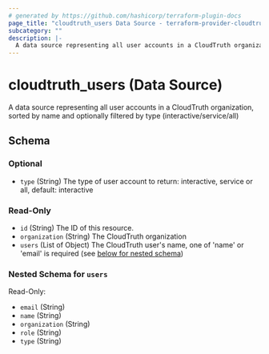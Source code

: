 ```yaml
---
# generated by https://github.com/hashicorp/terraform-plugin-docs
page_title: "cloudtruth_users Data Source - terraform-provider-cloudtruth"
subcategory: ""
description: |-
  A data source representing all user accounts in a CloudTruth organization, sorted by name and optionally filtered by type (interactive/service/all)
---
```


# cloudtruth_users (Data Source)

A data source representing all user accounts in a CloudTruth organization, sorted by name and optionally filtered by type (interactive/service/all)



<!-- schema generated by tfplugindocs -->
## Schema

### Optional

- `type` (String) The type of user account to return: interactive, service or all, default: interactive

### Read-Only

- `id` (String) The ID of this resource.
- `organization` (String) The CloudTruth organization
- `users` (List of Object) The CloudTruth user's name, one of 'name' or 'email' is required (see [below for nested schema](#nestedatt--users))

<a id="nestedatt--users"></a>
### Nested Schema for `users`

Read-Only:

- `email` (String)
- `name` (String)
- `organization` (String)
- `role` (String)
- `type` (String)

